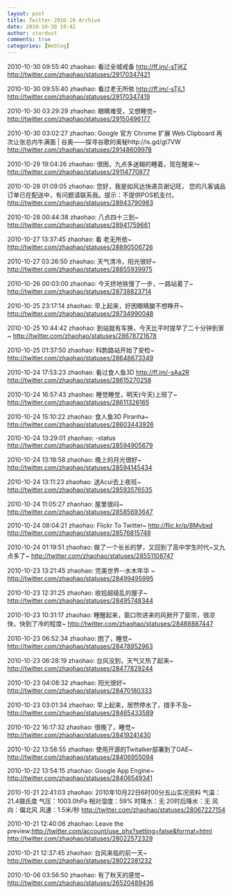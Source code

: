 ```yaml
---
layout: post
title: Twitter-2010-10-Archive
date: 2010-10-30 19:42
author: stardust
comments: true
categories: [Weblog]
---
```

2010-10-30 09:55:40
zhaohao: 看过全城戒备 http://ff.im/-sTjKZ
http://twitter.com/zhaohao/statuses/29170347421

2010-10-30 09:55:40
zhaohao: 看过老无所依 http://ff.im/-sTjL1
http://twitter.com/zhaohao/statuses/29170347419

2010-10-30 03:29:29
zhaohao: 眼睛难受，又想睡觉~
http://twitter.com/zhaohao/statuses/29150496177

2010-10-30 03:02:27
zhaohao: Google 官方 Chrome 扩展 Web Clipboard 再次让张总内牛满面 | 谷奥——探寻谷歌的奥秘http://is.gd/gt7VW
http://twitter.com/zhaohao/statuses/29148609978

2010-10-29 19:04:26
zhaohao: 很困，九点多迷糊的睡着，现在醒来～
http://twitter.com/zhaohao/statuses/29114770877

2010-10-28 01:09:05
zhaohao: 您好，我是如风达快递员谢记旺， 您的凡客诚品订单已在配送中，有问题请联系我。提示：不提供POS机支付。
http://twitter.com/zhaohao/statuses/28943790983

2010-10-28 00:44:38
zhaohao: 八点四十三到~
http://twitter.com/zhaohao/statuses/28941759661

2010-10-27 13:37:45
zhaohao: 看 老无所依~
http://twitter.com/zhaohao/statuses/28890506726

2010-10-27 03:26:50
zhaohao: 天气清冷，阳光很好~
http://twitter.com/zhaohao/statuses/28855939975

2010-10-26 00:03:00
zhaohao: 今天挤地铁慢了一步，一路站着了~
http://twitter.com/zhaohao/statuses/28738823714

2010-10-25 23:17:14
zhaohao: 早上起来，好困眼睛酸不想睁开~
http://twitter.com/zhaohao/statuses/28734990048

2010-10-25 10:44:42
zhaohao: 到站就有车换，今天比平时提早了二十分钟到家~
http://twitter.com/zhaohao/statuses/28678721678

2010-10-25 01:37:50
zhaohao: 科韵路站开始了安检~
http://twitter.com/zhaohao/statuses/28648673349

2010-10-24 17:53:23
zhaohao: 看过食人鱼3D http://ff.im/-sAa2R
http://twitter.com/zhaohao/statuses/28615270258

2010-10-24 16:57:43
zhaohao: 睡觉睡觉，明天(今天)上班了~
http://twitter.com/zhaohao/statuses/28611326165

2010-10-24 15:10:22
zhaohao: 食人鱼3D Piranha~
http://twitter.com/zhaohao/statuses/28603443926

2010-10-24 13:29:01
zhaohao: -status
http://twitter.com/zhaohao/statuses/28594905679

2010-10-24 13:18:58
zhaohao: 晚上的月光很好~
http://twitter.com/zhaohao/statuses/28594145434

2010-10-24 13:11:23
zhaohao: 送Acui去上夜班~
http://twitter.com/zhaohao/statuses/28593576535

2010-10-24 11:05:27
zhaohao: 屋里很闷~
http://twitter.com/zhaohao/statuses/28585693647

2010-10-24 08:04:21
zhaohao: Flickr To Twitter~ http://flic.kr/p/8Mybxd
http://twitter.com/zhaohao/statuses/28576815748

2010-10-24 01:19:51
zhaohao: 做了一个长长的梦，又回到了高中学生时代~又九点多了~
http://twitter.com/zhaohao/statuses/28551108747

2010-10-23 13:21:45
zhaohao: 完美世界--水木年华 ~
http://twitter.com/zhaohao/statuses/28499495995

2010-10-23 12:31:25
zhaohao: 收拾超级乱的屋子~
http://twitter.com/zhaohao/statuses/28495748344

2010-10-23 10:31:17
zhaohao: 睡醒起来，窗口吹进来的风掀开了窗帘，很凉快，快到了冷的程度~
http://twitter.com/zhaohao/statuses/28488887447

2010-10-23 06:52:34
zhaohao: 困了，睡觉~
http://twitter.com/zhaohao/statuses/28478952963

2010-10-23 06:28:19
zhaohao: 台风没到，天气又热了起来~
http://twitter.com/zhaohao/statuses/28477829244

2010-10-23 04:08:32
zhaohao: 阳光很好~
http://twitter.com/zhaohao/statuses/28470180333

2010-10-23 03:01:34
zhaohao: 早上起来，居然停水了，措手不及~
http://twitter.com/zhaohao/statuses/28465433589

2010-10-22 16:17:32
zhaohao: 很晚了，睡觉~
http://twitter.com/zhaohao/statuses/28419241430

2010-10-22 13:58:55
zhaohao: 使用开源的Twitalker部署到了GAE~
http://twitter.com/zhaohao/statuses/28406955094

2010-10-22 13:54:15
zhaohao: Google App Engine~
http://twitter.com/zhaohao/statuses/28406549341

2010-10-21 22:41:03
zhaohao: 2010年10月22日6时00分五山实况资料 气温：21.4摄氏度 气压：1003.0hPa 相对湿度：59% 时降水：无 20时后降水：无 风向：偏北风 风速：1.5米/秒
http://twitter.com/zhaohao/statuses/28067227154

2010-10-21 12:40:06
zhaohao: Leave the preview:http://twitter.com/account/use_phx?setting=false&format=html
http://twitter.com/zhaohao/statuses/28022572329

2010-10-21 12:37:45
zhaohao: 台风来临的前一天~
http://twitter.com/zhaohao/statuses/28022381232

2010-10-06 03:56:50
zhaohao: 有了秋天的感觉~
http://twitter.com/zhaohao/statuses/26520489436
